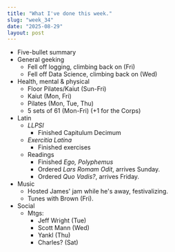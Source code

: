 ```yaml
---
title: "What I've done this week."
slug: "week_34"
date: "2025-08-29"
layout: post
---
```


* Five-bullet summary
* General geeking
    - Fell off logging, climbing back on (Fri)
    - Fell off Data Science, climbing back on (Wed)
* Health, mental & physical
    - Floor Pilates/Kaiut (Sun-Fri)
    - Kaiut (Mon, Fri)
    - Pilates (Mon, Tue, Thu)
    - 5 sets of 61 (Mon-Fri) (+1 for the Corps)
* Latin
    - *LLPSI*
        - Finished Capitulum Decimum
    - *Exercitia Latina*
        - Finished exercises
    - Readings
        - Finished *Ego, Polyphemus*
        - Ordered *Lars Romam Odit*, arrives Sunday.
        - Ordered *Quo Vadis?*, arrives Friday.
* Music
    - Hosted James' jam while he's away, festivalizing.
    - Tunes with Brown (Fri).
* Social
    - Mtgs:
        - Jeff Wright (Tue)
        - Scott Mann (Wed)
        - Yankl (Thu)
        - Charles? (Sat)
